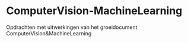 # ComputerVision-MachineLearning
Opdrachten met uitwerkingen van het groeidocument ComputerVision&amp;MachineLearning
